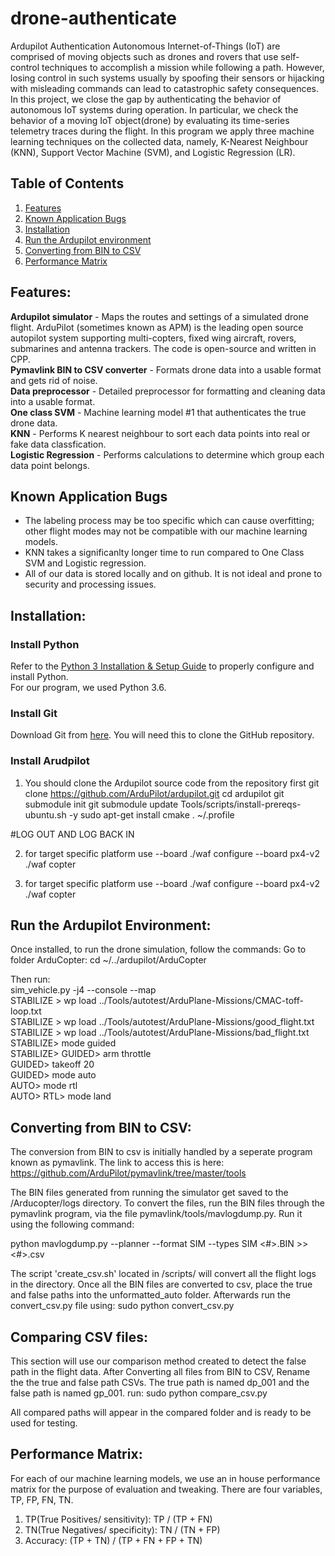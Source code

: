 # drone-authenticate
Ardupilot Authentication
Autonomous Internet-of-Things (IoT) are comprised of moving objects such as drones and rovers that use self-control techniques to accomplish a mission while following a path. However, losing control in such systems usually by spoofing their sensors or hijacking with misleading commands can lead to catastrophic safety consequences. In this project, we close the gap by authenticating the behavior of autonomous IoT systems during operation. In particular, we check the behavior of a moving IoT object(drone) by evaluating its time-series telemetry traces during the flight. In this program we apply three machine learning techniques on the collected data, namely, K-Nearest Neighbour (KNN), Support Vector Machine (SVM), and Logistic Regression (LR). 


## Table of Contents
1. [Features](#Features)
2. [Known Application Bugs](#Known-Application-Bugs)
3. [Installation](#Installation)
4. [Run the Ardupilot environment](#Run-the-PyScan-virtual-environment)
5. [Converting from BIN to CSV](#converting)
6. [Performance Matrix](#matrix)



## Features:
**Ardupilot simulator** - Maps the routes and settings of a simulated drone flight. ArduPilot (sometimes known as APM) is the leading open source autopilot system supporting multi-copters, fixed wing aircraft, rovers, submarines and antenna trackers. The code is open-source and written in CPP. <br>
**Pymavlink BIN to CSV converter** - Formats drone data into a usable format and gets rid of noise. <br>
**Data preprocessor** - Detailed preprocessor for formatting and cleaning data into a usable format. <br>
**One class SVM** - Machine learning model #1 that authenticates the true drone data. <br>
**KNN** - Performs K nearest neighbour to sort each data points into real or fake data classfication. <br>
**Logistic Regression** - Performs calculations to determine which group each data point belongs. <br>


## Known Application Bugs
- The labeling process may be too specific which can cause overfitting; other flight modes may not be compatible with our machine learning models. <br>
- KNN takes a significanlty longer time to run compared to One Class SVM and Logistic regression. <br>
- All of our data is stored locally and on github. It is not ideal and prone to security and processing issues. <br>

## Installation:

### Install Python
Refer to the [Python 3 Installation & Setup Guide](https://realpython.com/installing-python/) to properly configure and install Python. \
For our program, we used Python 3.6. 

### Install Git
Download Git from [here](https://git-scm.com/downloads). You will need this to clone the GitHub repository.

### Install Arudpilot
1.	You should clone the Ardupilot source code from the repository first
git clone https://github.com/ArduPilot/ardupilot.git
cd ardupilot
git submodule init
git submodule update
Tools/scripts/install-prereqs-ubuntu.sh -y
sudo apt-get install cmake
. ~/.profile

#LOG OUT AND LOG BACK IN

2. for target specific platform use --board
./waf configure --board px4-v2
./waf copter

3. for target specific platform use --board
./waf configure --board px4-v2
./waf copter


## Run the Ardupilot Environment:

Once installed, to run the drone simulation, follow the commands: 
Go to folder ArduCopter:
cd ~/../ardupilot/ArduCopter

Then run: <br> 
sim_vehicle.py -j4 --console --map <br> 
STABILIZE > wp load ../Tools/autotest/ArduPlane-Missions/CMAC-toff-loop.txt <br> 
STABILIZE > wp load ../Tools/autotest/ArduPlane-Missions/good_flight.txt <br> 
STABILIZE > wp load ../Tools/autotest/ArduPlane-Missions/bad_flight.txt <br> 
STABILIZE> mode guided <br> 
STABILIZE> GUIDED> arm throttle <br> 
GUIDED> takeoff 20 <br> 
GUIDED> mode auto <br> 
AUTO> mode rtl <br> 
AUTO> RTL> mode land <br> 

## Converting from BIN to CSV:
The conversion from BIN to csv is initially handled by a seperate program known as pymavlink. The link to access this is here:
https://github.com/ArduPilot/pymavlink/tree/master/tools

The BIN files generated from running the simulator get saved to the /Arducopter/logs directory. To convert the files, run the BIN files through the pymavlink program, via the file pymavlink/tools/mavlogdump.py. Run it using the following command:

  python mavlogdump.py --planner --format SIM --types SIM <#>.BIN >> <#>.csv

The script 'create_csv.sh' located in /scripts/ will convert all the flight logs in the directory.
Once all the BIN files are converted to csv, place the true and false paths into the unformatted_auto folder. Afterwards run the convert_csv.py file using:
sudo python convert_csv.py

## Comparing CSV files:
This section will use our comparison method created to detect the false path in the flight data.
After Converting all files from BIN to CSV, Rename the the true and false path CSVs. The true path is named dp_001 and the false path is named gp_001.
run:
sudo python compare_csv.py

All compared paths will appear in the compared folder and is ready to be used for testing.

## Performance Matrix: 
For each of our machine learning models, we use an in house performance matrix for the purpose of evaluation and tweaking. There are four variables, TP, FP, FN, TN.
1) TP(True Positives/ sensitivity): TP / (TP + FN) 
2) TN(True Negatives/ specificity): TN / (TN + FP)
3) Accuracy: (TP + TN) / (TP + FN + FP + TN)




